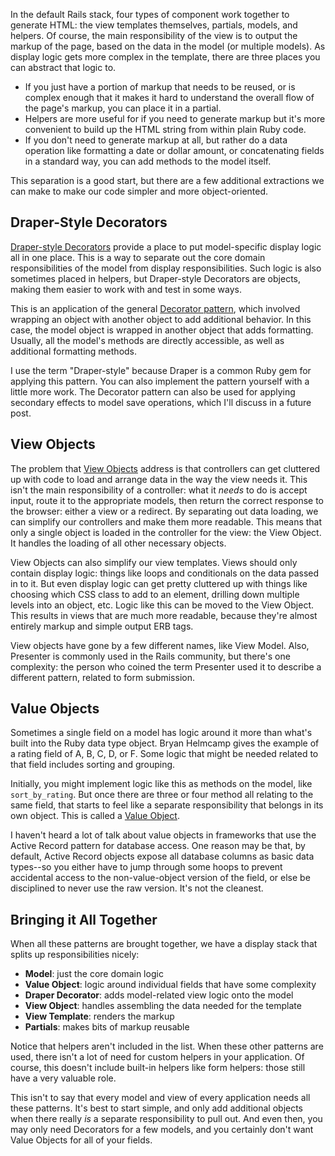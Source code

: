 In the default Rails stack, four types of component work together to generate HTML: the view templates themselves, partials, models, and helpers. Of course, the main responsibility of the view is to output the markup of the page, based on the data in the model (or multiple models). As display logic gets more complex in the template, there are three places you can abstract that logic to.

- If you just have a portion of markup that needs to be reused, or is complex enough that it makes it hard to understand the overall flow of the page's markup, you can place it in a partial.
- Helpers are more useful for if you need to generate markup but it's more convenient to build up the HTML string from within plain Ruby code.
- If you don't need to generate markup at all, but rather do a data operation like formatting a date or dollar amount, or concatenating fields in a standard way, you can add methods to the model itself.

This separation is a good start, but there are a few additional extractions we can make to make our code simpler and more object-oriented.

## Draper-Style Decorators

[Draper-style Decorators](https://github.com/drapergem/draper) provide a place to put model-specific display logic all in one place. This is a way to separate out the core domain responsibilities of the model from display responsibilities. Such logic is also sometimes placed in helpers, but Draper-style Decorators are objects, making them easier to work with and test in some ways.

This is an application of the general [Decorator pattern](https://en.wikipedia.org/wiki/Decorator_pattern), which involved wrapping an object with another object to add additional behavior. In this case, the model object is wrapped in another object that adds formatting. Usually, all the model's methods are directly accessible, as well as additional formatting methods.

I use the term "Draper-style" because Draper is a common Ruby gem for applying this pattern. You can also implement the pattern yourself with a little more work. The Decorator pattern can also be used for applying secondary effects to model save operations, which I'll discuss in a future post.

## View Objects

The problem that [View Objects](http://blog.codeclimate.com/blog/2012/10/17/7-ways-to-decompose-fat-activerecord-models/) address is that controllers can get cluttered up with code to load and arrange data in the way the view needs it. This isn't the main responsibility of a controller: what it *needs* to do is accept input, route it to the appropriate models, then return the correct response to the browser: either a view or a redirect. By separating out data loading, we can simplify our controllers and make them more readable. This means that only a single object is loaded in the controller for the view: the View Object. It handles the loading of all other necessary objects.

View Objects can also simplify our view templates. Views should only contain display logic: things like loops and conditionals on the data passed in to it. But even display logic can get pretty cluttered up with things like choosing which CSS class to add to an element, drilling down multiple levels into an object, etc. Logic like this can be moved to the View Object. This results in views that are much more readable, because they're almost entirely markup and simple output ERB tags.

View objects have gone by a few different names, like View Model. Also, Presenter is commonly used in the Rails community, but there's one complexity: the person who coined the term Presenter used it to describe a different pattern, related to form submission.

## Value Objects

Sometimes a single field on a model has logic around it more than what's built into the Ruby data type object. Bryan Helmcamp gives the example of a rating field of A, B, C, D, or F. Some logic that might be needed related to that field includes sorting and grouping.

Initially, you might implement logic like this as methods on the model, like `sort_by_rating`. But once there are three or four method all relating to the same field, that starts to feel like a separate responsibility that belongs in its own object. This is called a [Value Object](http://blog.codeclimate.com/blog/2012/10/17/7-ways-to-decompose-fat-activerecord-models/).

I haven't heard a lot of talk about value objects in frameworks that use the Active Record pattern for database access. One reason may be that, by default, Active Record objects expose all database columns as basic data types--so you either have to jump through some hoops to prevent accidental access to the non-value-object version of the field, or else be disciplined to never use the raw version. It's not the cleanest.

## Bringing it All Together

When all these patterns are brought together, we have a display stack that splits up responsibilities nicely:

- **Model**: just the core domain logic
- **Value Object**: logic around individual fields that have some complexity
- **Draper Decorator**: adds model-related view logic onto the model
- **View Object**: handles assembling the data needed for the template
- **View Template**: renders the markup
- **Partials**: makes bits of markup reusable

Notice that helpers aren't included in the list. When these other patterns are used, there isn't a lot of need for custom helpers in your application. Of course, this doesn't include built-in helpers like form helpers: those still have a very valuable role.

This isn't to say that every model and view of every application needs all these patterns. It's best to start simple, and only add additional objects when there really *is* a separate responsibility to pull out. And even then, you may only need Decorators for a few models, and you certainly don't want Value Objects for all of your fields.
